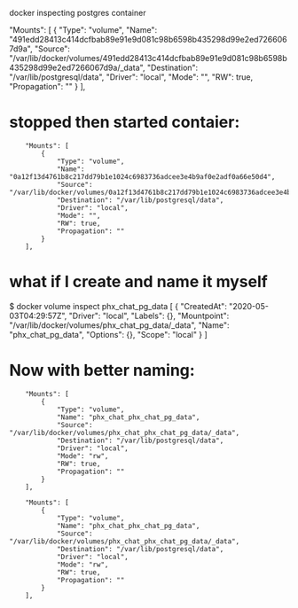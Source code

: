 docker inspecting postgres container

  "Mounts": [
      {
          "Type": "volume",
          "Name": "491edd28413c414dcfbab89e91e9d081c98b6598b435298d99e2ed7266067d9a",
          "Source": "/var/lib/docker/volumes/491edd28413c414dcfbab89e91e9d081c98b6598b435298d99e2ed7266067d9a/_data",
          "Destination": "/var/lib/postgresql/data",
          "Driver": "local",
          "Mode": "",
          "RW": true,
          "Propagation": ""
      }
  ],

# stopped then started contaier:

        "Mounts": [
            {
                "Type": "volume",
                "Name": "0a12f13d4761b8c217dd79b1e1024c6983736adcee3e4b9af0e2adf0a66e50d4",
                "Source": "/var/lib/docker/volumes/0a12f13d4761b8c217dd79b1e1024c6983736adcee3e4b9af0e2adf0a66e50d4/_data",
                "Destination": "/var/lib/postgresql/data",
                "Driver": "local",
                "Mode": "",
                "RW": true,
                "Propagation": ""
            }
        ],

# what if I create and name it myself

$ docker volume inspect phx_chat_pg_data
[
    {
        "CreatedAt": "2020-05-03T04:29:57Z",
        "Driver": "local",
        "Labels": {},
        "Mountpoint": "/var/lib/docker/volumes/phx_chat_pg_data/_data",
        "Name": "phx_chat_pg_data",
        "Options": {},
        "Scope": "local"
    }
]


# Now with better naming:

        "Mounts": [
            {
                "Type": "volume",
                "Name": "phx_chat_phx_chat_pg_data",
                "Source": "/var/lib/docker/volumes/phx_chat_phx_chat_pg_data/_data",
                "Destination": "/var/lib/postgresql/data",
                "Driver": "local",
                "Mode": "rw",
                "RW": true,
                "Propagation": ""
            }
        ],

        "Mounts": [
            {
                "Type": "volume",
                "Name": "phx_chat_phx_chat_pg_data",
                "Source": "/var/lib/docker/volumes/phx_chat_phx_chat_pg_data/_data",
                "Destination": "/var/lib/postgresql/data",
                "Driver": "local",
                "Mode": "rw",
                "RW": true,
                "Propagation": ""
            }
        ],
